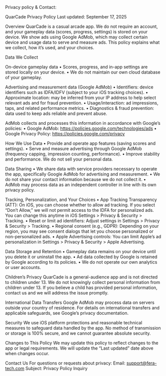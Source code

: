 Privacy policy & Contact: 

QuarCade Privacy Policy
Last updated: September 17, 2025

Overview
QuarCade is a casual arcade app. We do not require an account, and your gameplay data (scores, progress, settings) is stored on your device. We show ads using Google AdMob, which may collect certain device and usage data to serve and measure ads. This policy explains what we collect, how it’s used, and your choices.

Data We Collect

On-device gameplay data
• Scores, progress, and in-app settings are stored locally on your device.
• We do not maintain our own cloud database of your gameplay.


Advertising and measurement data (Google AdMob)
• Identifiers: device identifiers such as IDFA/IDFV (subject to your iOS tracking choices).
• Approximate location: may be inferred from your IP address to help select relevant ads and for fraud prevention.
• Usage/interaction: ad impressions, taps, and related performance metrics.
• Diagnostics & fraud prevention: data used to keep ads reliable and prevent abuse.


AdMob collects and processes this information in accordance with Google’s policies:
• Google AdMob: https://policies.google.com/technologies/ads
• Google Privacy Policy: https://policies.google.com/privacy

How We Use Data
• Provide and operate app features (saving scores and settings).
• Serve and measure advertising through Google AdMob (frequency capping, impression counting, performance).
• Improve stability and performance.
We do not sell your personal data.

Data Sharing
• We share data with service providers necessary to operate the app, specifically Google AdMob for advertising and measurement.
• We do not share your contact information because we do not collect it.
• AdMob may process data as an independent controller in line with its own privacy policy.

Tracking, Personalization, and Your Choices
• App Tracking Transparency (ATT): On iOS, you can choose whether to allow ad tracking. If you select “Don’t Allow,” we will not permit access to the IDFA for personalized ads. You can change this anytime in iOS Settings > Privacy & Security > Tracking.
• Reset or limit ad identifiers: Adjust settings in Settings > Privacy & Security > Tracking.
• Regional consent (e.g., GDPR): Depending on your region, you may see consent dialogs that let you choose personalized or non-personalized ads.
• Apple Advertising controls: You can limit Apple’s ad personalization in Settings > Privacy & Security > Apple Advertising.

Data Storage and Retention
• Gameplay data remains on your device until you delete it or uninstall the app.
• Ad data collected by Google is retained by Google according to its policies.
• We do not operate our own analytics or user accounts.

Children’s Privacy
QuarCade is a general-audience app and is not directed to children under 13. We do not knowingly collect personal information from children under 13. If you believe a child has provided personal information, contact us and we will address the issue promptly.

International Data Transfers
Google AdMob may process data on servers outside your country of residence. For details on international transfers and applicable safeguards, see Google’s privacy documentation.

Security
We use iOS platform protections and reasonable technical measures to safeguard data handled by the app. No method of transmission or storage is 100% secure, and we cannot guarantee absolute security.

Changes to This Policy
We may update this policy to reflect changes to the app or legal requirements. We will update the “Last updated” date above when changes occur.

Contact Us
For questions or requests about privacy:
Email: support@fera-tech.com
Subject: Privacy Policy Inquiry
